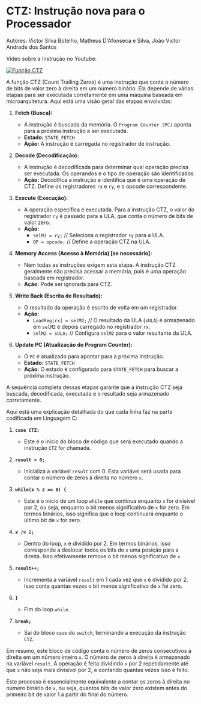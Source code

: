# CTZ: Instrução nova para o Processador

Autores: Victor Silva Botelho, Matheus D'Afonseca e Silva, João Victor Andrade dos Santos

Vídeo sobre a Instrução no Youtube: 

[![Função CTZ](https://img.youtube.com/vi/Fpy74562nf4/0.jpg)](https://www.youtube.com/watch?v=Fpy74562nf4)


A função CTZ (Count Trailing Zeros) é uma instrução que conta o número de bits de valor zero à direita em um número binário. Ela depende de várias etapas para ser executada corretamente em uma máquina baseada em microarquitetura. Aqui está uma visão geral das etapas envolvidas:

1. **Fetch (Busca):**
   - A instrução é buscada da memória. O `Program Counter (PC)` aponta para a próxima instrução a ser executada.
   - **Estado:** `STATE_FETCH`
   - **Ação:** A instrução é carregada no registrador de instrução.

2. **Decode (Decodificação):**
   - A instrução é decodificada para determinar qual operação precisa ser executada. Os operandos e o tipo de operação são identificados.
   - **Ação:** Decodifica a instrução e identifica que é uma operação de CTZ. Define os registradores `rx` e `ry`, e o opcode correspondente.

3. **Execute (Execução):**
   - A operação específica é executada. Para a instrução CTZ, o valor do registrador `ry` é passado para a ULA, que conta o número de bits de valor zero.
   - **Ação:**
     - `selM3 = ry;` // Seleciona o registrador `ry` para a ULA.
     - `OP = opcode;` // Define a operação CTZ na ULA.

4. **Memory Access (Acesso à Memória) [se necessário]:**
   - Nem todas as instruções exigem esta etapa. A instrução CTZ geralmente não precisa acessar a memória, pois é uma operação baseada em registrador.
   - **Ação:** Pode ser ignorada para CTZ.

5. **Write Back (Escrita de Resultado):**
   - O resultado da operação é escrito de volta em um registrador.
   - **Ação:**
     - `LoadReg[rx] = selM2;` // O resultado da ULA (`sULA`) é armazenado em `selM2` e depois carregado no registrador `rx`.
     - `selM2 = sULA;` // Configura `selM2` para o valor resultante da ULA.

6. **Update PC (Atualização do Program Counter):**
   - O `PC` é atualizado para apontar para a próxima instrução.
   - **Estado:** `STATE_FETCH`
   - **Ação:** O estado é configurado para `STATE_FETCH` para buscar a próxima instrução.

A sequência completa dessas etapas garante que a instrução CTZ seja buscada, decodificada, executada e o resultado seja armazenado corretamente. 

Aqui está uma explicação detalhada do que cada linha faz na parte codificada em Linguagem C:

1. **`case CTZ:`**
   - Este é o início do bloco de código que será executado quando a instrução `CTZ` for chamada.

2. **`result = 0;`**
   - Inicializa a variável `result` com 0. Esta variável será usada para contar o número de zeros à direita no número `x`.

3. **`while(x % 2 == 0) {`**
   - Este é o início de um loop `while` que continua enquanto `x` for divisível por 2, ou seja, enquanto o bit menos significativo de `x` for zero. Em termos binários, isso significa que o loop continuará enquanto o último bit de `x` for zero.

4. **`x /= 2;`**
   - Dentro do loop, `x` é dividido por 2. Em termos binários, isso corresponde a deslocar todos os bits de `x` uma posição para a direita. Isso efetivamente remove o bit menos significativo de `x`.

5. **`result++;`**
   - Incrementa a variável `result` em 1 cada vez que `x` é dividido por 2. Isso conta quantas vezes o bit menos significativo de `x` foi zero.

6. **`}`**
   - Fim do loop `while`.

7. **`break;`**
   - Sai do bloco `case` do `switch`, terminando a execução da instrução `CTZ`.

Em resumo, este bloco de código conta o número de zeros consecutivos à direita em um número inteiro `x`. O número de zeros à direita é armazenado na variável `result`. A operação é feita dividindo `x` por 2 repetidamente até que `x` não seja mais divisível por 2, e contando quantas vezes isso é feito.

Este processo é essencialmente equivalente a contar os zeros à direita no número binário de `x`, ou seja, quantos bits de valor zero existem antes do primeiro bit de valor 1 a partir do final do número.
